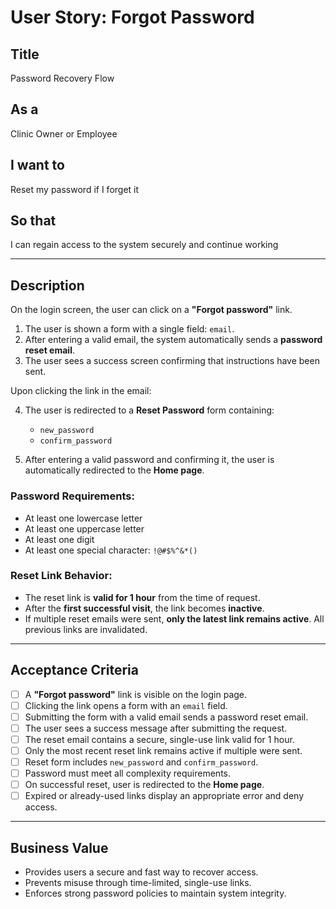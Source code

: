 # User Story: Forgot Password

## Title
Password Recovery Flow

## As a
Clinic Owner or Employee

## I want to
Reset my password if I forget it

## So that
I can regain access to the system securely and continue working

---

## Description

On the login screen, the user can click on a **"Forgot password"** link.

1. The user is shown a form with a single field: `email`.
2. After entering a valid email, the system automatically sends a **password reset email**.
3. The user sees a success screen confirming that instructions have been sent.

Upon clicking the link in the email:

4. The user is redirected to a **Reset Password** form containing:
   - `new_password`
   - `confirm_password`

5. After entering a valid password and confirming it, the user is automatically redirected to the **Home page**.

### Password Requirements:
- At least one lowercase letter
- At least one uppercase letter
- At least one digit
- At least one special character: `!@#$%^&*()`

### Reset Link Behavior:
- The reset link is **valid for 1 hour** from the time of request.
- After the **first successful visit**, the link becomes **inactive**.
- If multiple reset emails were sent, **only the latest link remains active**. All previous links are invalidated.

---

## Acceptance Criteria

- [ ] A **"Forgot password"** link is visible on the login page.
- [ ] Clicking the link opens a form with an `email` field.
- [ ] Submitting the form with a valid email sends a password reset email.
- [ ] The user sees a success message after submitting the request.
- [ ] The reset email contains a secure, single-use link valid for 1 hour.
- [ ] Only the most recent reset link remains active if multiple were sent.
- [ ] Reset form includes `new_password` and `confirm_password`.
- [ ] Password must meet all complexity requirements.
- [ ] On successful reset, user is redirected to the **Home page**.
- [ ] Expired or already-used links display an appropriate error and deny access.

---

## Business Value

- Provides users a secure and fast way to recover access.
- Prevents misuse through time-limited, single-use links.
- Enforces strong password policies to maintain system integrity.
